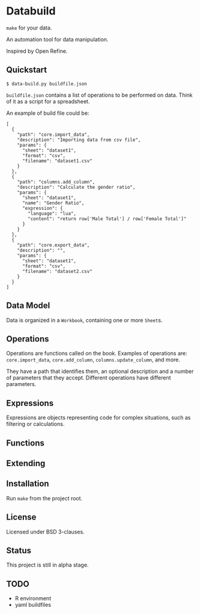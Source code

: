 # Databuild

`make` for your data.

An automation tool for data manipulation.

Inspired by Open Refine.

## Quickstart

```
$ data-build.py buildfile.json

```

`buildfile.json` contains a list of operations to be performed on data. Think of it as a script for a spreadsheet.

An example of build file could be:

```
[
  {
    "path": "core.import_data",
    "description": "Importing data from csv file",
    "params": {
      "sheet": "dataset1",
      "format": "csv",
      "filename": "dataset1.csv"
    }
  },
  {
    "path": "columns.add_column",
    "description": "Calculate the gender ratio",
    "params": {
      "sheet": "dataset1",
      "name": "Gender Ratio",
      "expression": {
        "language": "lua",
        "content": "return row['Male Total'] / row['Female Total']"
      }
    }
  },
  {
    "path": "core.export_data",
    "description": "",
    "params": {
      "sheet": "dataset1",
      "format": "csv",
      "filename": "dataset2.csv"
    }
  }
]
```

## Data Model

Data is organized in a `Workbook`, containing one or more `Sheet`s.

## Operations

Operations are functions called on the book. Examples of operations are: `core.import_data`, `core.add_column`, `columns.update_column`, and more.

They have a path that identifies them, an optional description and a number of parameters that they accept. Different operations have different parameters.

## Expressions

Expressions are objects representing code for complex situations, such as filtering or calculations.

## Functions

## Extending

## Installation

Run `make` from the project root.

## License

Licensed under BSD 3-clauses.

## Status

This project is still in alpha stage.

## TODO

* R environment
* yaml buildfiles
